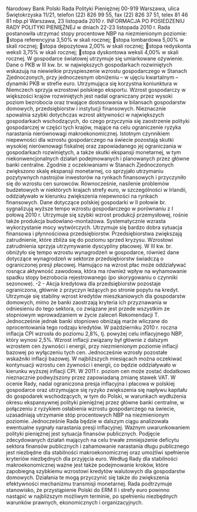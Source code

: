 Narodowy Bank Polski
Rada Polityki Pieniężnej
00-919 Warszawa, ulica Świętokrzyska 11/21, telefon (22) 826 99 55, fax (22) 826 37 51,
telex 81 46 81 nbp.pl
Warszawa, 23 listopada 2010 r.
INFORMACJA PO POSIEDZENIU RADY POLITYKI PIENIĘŻNEJ
w dniach 22-23 listopada 2010 r.
Rada postanowiła utrzymać stopy procentowe NBP na niezmienionym poziomie:
stopa referencyjna 3,50% w skali rocznej;
stopa lombardowa 5,00% w skali rocznej;
stopa depozytowa 2,00% w skali rocznej;
stopa redyskonta weksli 3,75% w skali rocznej;
stopa dyskontowa weksli 4,00% w skali rocznej.
W gospodarce światowej utrzymuje się umiarkowane ożywienie. Dane o PKB w III kw. br. w
największych gospodarkach rozwiniętych wskazują na niewielkie przyspieszenie wzrostu
gospodarczego w Stanach Zjednoczonych, przy jednoczesnym obniżeniu – w ujęciu kwartalnym –
dynamiki PKB w strefie euro. Utrzymująca się korzystna koniunktura w Niemczech sprzyja
wzrostowi polskiego eksportu. Wzrost gospodarczy w większości krajów rozwiniętych jest nadal
ograniczany przez wysoki poziom bezrobocia oraz trwające dostosowania w bilansach gospodarstw
domowych, przedsiębiorstw i instytucji finansowych. Nieznacznie spowalnia szybki dotychczas
wzrost aktywności w największych gospodarkach wschodzących, do czego przyczynia się
zaostrzenie polityki gospodarczej w części tych krajów, mające na celu ograniczenie ryzyka
narastania nierównowagi makroekonomicznej. Istotnym czynnikiem niepewności dla wzrostu
gospodarczego na świecie pozostają skutki wysokiej nierównowagi fiskalnej oraz zapowiadanego
jej ograniczania w gospodarkach rozwiniętych, a także skutki ekspansji monetarnej, w tym
niekonwencjonalnych działań podejmowanych i planowanych przez główne banki centralne.
Zgodnie z oczekiwaniami w Stanach Zjednoczonych zwiększono skalę ekspansji monetarnej, co
sprzyjało utrzymaniu pozytywnych nastrojów inwestorów na rynkach finansowych i przyczyniło się
do wzrostu cen surowców. Równocześnie, nasilenie problemów budżetowych w niektórych krajach
strefy euro, w szczególności w Irlandii, oddziaływało w kierunku zwiększenia niepewności na
rynkach finansowych.
Dane dotyczące polskiej gospodarki w II połowie br. sygnalizują wyższe tempo wzrostu
gospodarczego w porównaniu z I połową 2010 r. Utrzymuje się szybki wzrost produkcji
przemysłowej, rośnie także produkcja budowlano-montażowa. Systematycznie wzrasta
wykorzystanie mocy wytwórczych. Utrzymuje się bardzo dobra sytuacja finansowa i płynnościowa
przedsiębiorstw. Przedsiębiorstwa zwiększają zatrudnienie, które zbliża się do poziomu sprzed
kryzysu. Wzrostowi zatrudnienia sprzyja utrzymywanie dyscypliny płacowej. W III kw. br.
obniżyło się tempo wzrostu wynagrodzeń w gospodarce, również dane dotyczące wynagrodzeń w
sektorze przedsiębiorstw świadczą o ograniczonej presji płacowej. Hamująco na wzrost płac może
oddziaływać rosnąca aktywność zawodowa, która ma również wpływ na wyhamowanie spadku
stopy bezrobocia rejestrowanego (po skorygowaniu o czynniki sezonowe).
-2 -
Akcja kredytowa dla przedsiębiorstw pozostaje ograniczona, głównie z przyczyn leżących po
stronie popytu na kredyt. Utrzymuje się stabilny wzrost kredytów mieszkaniowych dla gospodarstw
domowych, mimo że banki zaostrzają kryteria ich przyznawania w odniesieniu do tego sektora, co
związane jest przede wszystkim ze stopniowym wprowadzaniem w życie zaleceń Rekomendacji T.
Jednocześnie jednak banki stopniowo obniżają marże wliczane do oprocentowania tego rodzaju
kredytów.
W październiku 2010 r. roczna inflacja CPI wzrosła do poziomu 2,8%, tj. powyżej celu
inflacyjnego NBP, który wynosi 2,5%. Wzrost inflacji związany był głównie z dalszym wzrostem
cen żywności i energii, przy niezmienionym poziomie inflacji bazowej po wyłączeniu tych cen.
Jednocześnie wzrosły pozostałe wskaźniki inflacji bazowej. W najbliższych miesiącach można
oczekiwać kontynuacji wzrostu cen żywności i energii, co będzie oddziaływało w kierunku wyższej
inflacji CPI. W 2011 r. poziom cen może zostać dodatkowo nieznacznie podwyższony przez
zapowiadaną zmianę stawek VAT.
W ocenie Rady, nadal ograniczona presja inflacyjna i płacowa w polskiej gospodarce oraz
utrzymujące się ryzyko zwiększenia się napływu kapitału do gospodarek wschodzących, w tym do
Polski, w warunkach wydłużenia okresu ekspansywnej polityki pieniężnej przez główne banki
centralne, w połączeniu z ryzykiem osłabienia wzrostu gospodarczego na świecie, uzasadniają
utrzymanie stóp procentowych NBP na niezmienionym poziomie.
Jednocześnie Rada będzie w dalszym ciągu analizowała ewentualne sygnały narastania presji
inflacyjnej.
Ważnym uwarunkowaniem polityki pieniężnej jest sytuacja finansów publicznych. Podjęcie
zdecydowanych działań mających na celu trwałe zmniejszenie deficytu sektora finansów
publicznych i zahamowanie narastania długu publicznego jest niezbędne dla stabilności
makroekonomicznej oraz umożliwi spełnienie kryteriów niezbędnych dla przyjęcia euro.
Według Rady dla stabilności makroekonomicznej ważne jest także podejmowanie kroków, które
zapobiegną szybkiemu wzrostowi kredytów walutowych dla gospodarstw domowych. Działania te
mogą przyczynić się także do zwiększenia efektywności mechanizmu transmisji monetarnej.
Rada podtrzymuje stanowisko, że przystąpienie Polski do ERM II i strefy euro powinno nastąpić w
najbliższym możliwym terminie, po spełnieniu niezbędnych warunków prawnych, ekonomicznych i
organizacyjnych.

